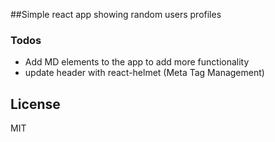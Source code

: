 
##Simple react app showing random users profiles

### Todos

- Add MD elements to the app to add more functionality
- update header with react-helmet (Meta Tag Management)

## License

MIT

